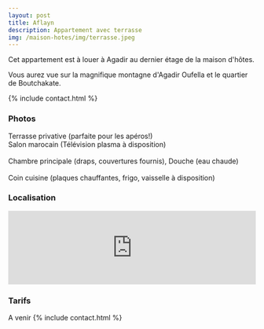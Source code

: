 ```yaml
---
layout: post
title: Aflayn 
description: Appartement avec terrasse
img: /maison-hotes/img/terrasse.jpeg
---
```


Cet appartement est à louer à Agadir au dernier étage de la maison d'hôtes. 

Vous aurez vue sur la magnifique montagne d'Agadir Oufella et le quartier de Boutchakate. 

{% include contact.html %}


<h3>Photos</h3>

<div class="img_row">
	<a href="{{ site.baseurl }}/img/terrasse.jpeg" target="_blank"><img class="col three" src="{{ site.baseurl }}/img/terrasse.jpeg" alt="" title="Terrasse"/></a>
</div>
<div class="col three caption">
Terrasse privative (parfaite pour les apéros!)
</div>

<div class="img_row">
	<a href="{{ site.baseurl }}/img/salon.jpeg" target="_blank"><img class="col three" src="{{ site.baseurl }}/img/salon.jpeg" alt="" title="salon"/></a>
</div>
<div class="col three caption">
Salon marocain (Télévision plasma à disposition)
</div>

<div class="img_row">
	<a href="{{ site.baseurl }}/img/chambre.jpeg" target="_blank"><img class="col two" src="{{ site.baseurl }}/img/chambre.jpeg" alt="" title="chambre"/></a>
	<a href="{{ site.baseurl }}/img/douche.jpeg" target="_blank"><img class="col one" src="{{ site.baseurl }}/img/douche.jpeg" alt="" title="douche"/></a>
</div>
<div class="col three caption">
	Chambre principale (draps, couvertures fournis), Douche (eau chaude)
</div>

<div class="img_row">
	<a href="{{ site.baseurl }}/img/frigo.jpeg" target="_blank"><img class="col one" src="{{ site.baseurl }}/img/frigo.jpeg" alt="" title="Frigo"/></a>
	<a href="{{ site.baseurl }}/img/cuisine.jpeg" target="_blank"><img class="col two" src="{{ site.baseurl }}/img/cuisine.jpeg" alt="" title="cuisine"/></a>
</div>
<div class="col three caption">
Coin cuisine (plaques chauffantes, frigo, vaisselle à disposition)
</div>


<h3>Localisation</h3>

<div>
<iframe src="https://www.google.com/maps/embed?pb=!1m18!1m12!1m3!1d3440.7682664427384!2d-9.594066784882516!3d30.414315981749198!2m3!1f0!2f0!3f0!3m2!1i1024!2i768!4f13.1!3m3!1m2!1s0xdb3b6f84a1a09cf%3A0x371e5e6fcbc646e9!2s15+Rue+d&#39;Oujda%2C+Agadir+80000%2C+Maroc!5e0!3m2!1sfr!2sfr!4v1557592325039!5m2!1sfr!2sfr" width="100%" frameborder="0" style="border:0" allowfullscreen></iframe>
</div>


<h3>Tarifs</h3>
A venir
{% include contact.html %}
